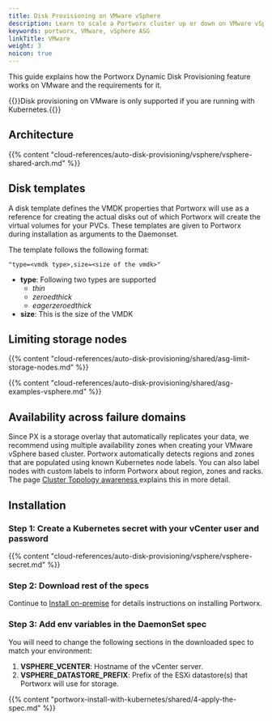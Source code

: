 ```yaml
---
title: Disk Provisioning on VMware vSphere
description: Learn to scale a Portworx cluster up or down on VMware vSphere with Auto Scaling.
keywords: portworx, VMware, vSphere ASG
linkTitle: VMware
weight: 3
noicon: true
---
```


This guide explains how the Portworx Dynamic Disk Provisioning feature works on VMware and the requirements for it.

{{<info>}}Disk provisioning on VMware is only supported if you are running with Kubernetes.{{</info>}}

## Architecture

{{% content "cloud-references/auto-disk-provisioning/vsphere/vsphere-shared-arch.md" %}}

## Disk templates

A disk template defines the VMDK properties that Portworx will use as a reference for creating the actual disks out of which Portworx will create the virtual volumes for your PVCs. These templates are given to Portworx during installation as arguments to the Daemonset.

The template follows the following format:
```
"type=<vmdk type>,size=<size of the vmdk>"
```
* __type__: Following two types are supported
    * _thin_
    * _zeroedthick_
    * _eagerzeroedthick_
* __size__: This is the size of the VMDK

## Limiting storage nodes

{{% content "cloud-references/auto-disk-provisioning/shared/asg-limit-storage-nodes.md" %}}

{{% content "cloud-references/auto-disk-provisioning/shared/asg-examples-vsphere.md" %}}

## Availability across failure domains

Since PX is a storage overlay that automatically replicates your data, we recommend using multiple availability zones when creating your VMware vSphere based cluster. Portworx automatically detects regions and zones that are populated using known Kubernetes node labels. You can also label nodes with custom labels to inform Portworx about region, zones and racks. The page [Cluster Topology awareness
](/portworx-install-with-kubernetes/operate-and-maintain-on-kubernetes/cluster-topology/) explains this in more detail.

## Installation

### Step 1: Create a Kubernetes secret with your vCenter user and password

{{% content "cloud-references/auto-disk-provisioning/vsphere/vsphere-secret.md" %}}

### Step 2: Download rest of the specs

Continue to [Install on-premise](/portworx-install-with-kubernetes/on-premise/) for details instructions on installing Portworx.

### Step 3: Add env variables in the DaemonSet spec

You will need to change the following sections in the downloaded spec to match your environment:

1. **VSPHERE_VCENTER**: Hostname of the vCenter server.
2. **VSPHERE_DATASTORE_PREFIX**: Prefix of the ESXi datastore(s) that Portworx will use for storage.

{{% content "portworx-install-with-kubernetes/shared/4-apply-the-spec.md" %}}
